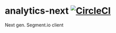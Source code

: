 # analytics-next [![CircleCI](https://circleci.com/gh/tonyxiao/analytics-next.svg?style=svg&circle-token=931364c6a515665e2ce6f33bda8b7461747f0b4b)](https://circleci.com/gh/tonyxiao/analytics-next)


Next gen. Segment.io client
